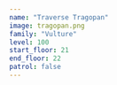 ```yaml
---
name: "Traverse Tragopan"
image: tragopan.png
family: "Vulture"
level: 100
start_floor: 21
end_floor: 22
patrol: false
---
```

